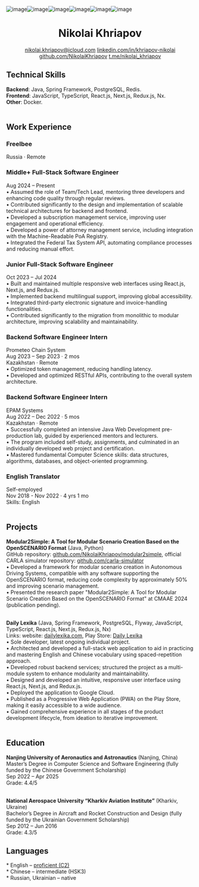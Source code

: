 ![image](https://github.com/user-attachments/assets/15e112fc-d2bf-46f3-b22f-adb9fd29b386)![image](https://github.com/user-attachments/assets/e1e510b3-a763-42b0-884a-c1ebd186809e)![image](https://github.com/user-attachments/assets/44cb4aa9-73f0-4a13-b396-18fc1da7964c)![image](https://github.com/user-attachments/assets/5ebda17a-1652-4d80-b3c4-4c4a9692ccd1)![image](https://github.com/user-attachments/assets/4badf639-56a4-4344-bdd6-86150453c623)![image](https://github.com/user-attachments/assets/881c20a7-028c-4d9c-92f9-c0a89d3fea29)<h1 align='center'>Nikolai Khriapov</h2>

<p align='center'>
  <a href="mailto:nikolai.khriapov@icloud.com">nikolai.khriapov@icloud.com</a>
  <a href="https://www.linkedin.com/in/khriapov-nikolai">linkedin.com/in/khriapov-nikolai</a>
  <a href="https://github.com/NikolaiKhriapov">github.com/NikolaiKhriapov</a>
  <a href="https://t.me/nikolai_khriapov">t.me/nikolai_khriapov</a>
</p>

<h2>Technical Skills</h2>
<b>Backend</b>: Java, Spring Framework, PostgreSQL, Redis.<br/>
<b>Frontend</b>: JavaScript, TypeScript, React.js, Next.js, Redux.js, Nx.<br/>
<b>Other</b>: Docker.<br/><br/>

<h2>Work Experience</h2>
<h3>Freelbee</h3>
Russia · Remote<br/>
<h3>Middle+ Full-Stack Software Engineer</h3>
Aug 2024 – Present<br/>
•	Assumed the role of Team/Tech Lead, mentoring three developers and enhancing code quality through regular reviews.<br/>
•	Contributed significantly to the design and implementation of scalable technical architectures for backend and frontend.<br/>
•	Developed a subscription management service, improving user engagement and operational efficiency.<br/>
•	Developed a power of attorney management service, including integration with the Machine-Readable PoA Registry.<br/>
•	Integrated the Federal Tax System API, automating compliance processes and reducing manual effort.<br/>
<h3>Junior Full-Stack Software Engineer</h3>
Oct 2023 – Jul 2024<br/>
•	Built and maintained multiple responsive web interfaces using React.js, Next.js, and Redux.js.<br/>
•	Implemented backend multilingual support, improving global accessibility.<br/>
•	Integrated third-party electronic signature and invoice-handling functionalities.<br/>
•	Contributed significantly to the migration from monolithic to modular architecture, improving scalability and maintainability.<br/>

<h3>Backend Software Engineer Intern</h3>
Prometeo Chain System<br/>
Aug 2023 – Sep 2023 · 2 mos<br/>
Kazakhstan · Remote<br/>
•	Optimized token management, reducing handling latency.<br/>
•	Developed and optimized RESTful APIs, contributing to the overall system architecture.<br/>

<h3>Backend Software Engineer Intern</h3>
EPAM Systems<br/>
Aug 2022 – Dec 2022 · 5 mos<br/>
Kazakhstan · Remote<br/>
•	Successfully completed an intensive Java Web Development pre-production lab, guided by experienced mentors and lecturers.<br/>
•	The program included self-study, assignments, and culminated in an individually developed web project and certification.<br/>
•	Mastered fundamental Computer Science skills: data structures, algorithms, databases, and object-oriented programming.<br/>

<h3>English Translator</h3>
Self-employed<br/>
Nov 2018 - Nov 2022 · 4 yrs 1 mo<br/>
Skills: English<br/><br/>

<h2>Projects</h2>
<b>Modular2Simple: A Tool for Modular Scenario Creation Based on the OpenSCENARIO Format</b> (Java, Python)<br/>
GitHub repository: <a href="https://github.com/NikolaiKhriapov/modular2simple">github.com/NikolaiKhriapov/modular2simple</a>, official CARLA simulator repository: <a href="https://github.com/carla-simulator">github.com/carla-simulator</a><br/>
•	Developed a framework for modular scenario creation in Autonomous Driving Systems, compatible with any software supporting the OpenSCENARIO format, reducing code complexity by approximately 50% and improving scenario management.<br/>
•	Presented the research paper "Modular2Simple: A Tool for Modular Scenario Creation Based on the OpenSCENARIO Format" at CMAAE 2024 (publication pending).<br/><br/>

<b>Daily Lexika</b> (Java, Spring Framework, PostgreSQL, Flyway, JavaScript, TypeScript, React.js, Next.js, Redux.js, Nx)<br/>
Links: website: <a href="https://dailylexika.com/">dailylexika.com</a>, Play Store: <a href="https://play.google.com/store/apps/details?id=com.dailylexika.twa">Daily Lexika</a><br/>
•	Sole developer, latest ongoing individual project.<br/>
•	Architected and developed a full-stack web application to aid in practicing and mastering English and Chinese vocabulary using spaced-repetition approach.<br/>
•	Developed robust backend services; structured the project as a multi-module system to enhance modularity and maintainability.<br/>
•	Designed and developed an intuitive, responsive user interface using React.js, Next.js, and Redux.js.<br/>
•	Deployed the application to Google Cloud.<br/>
•	Published as a Progressive Web Application (PWA) on the Play Store, making it easily accessible to a wide audience.<br/>
•	Gained comprehensive experience in all stages of the product development lifecycle, from ideation to iterative improvement.<br/><br/>

<h2>Education</h2>
<b>Nanjing University of Aeronautics and Astronautics</b> (Nanjing, China)<br/>
Master’s Degree in Computer Science and Software Engineering (fully funded by the Chinese Government Scholarship)<br/>
Sep 2022 – Apr 2025<br/>
Grade: 4.4/5<br/><br/>

<b>National Aerospace University “Kharkiv Aviation Institute”</b> (Kharkiv, Ukraine)<br/>
Bachelor’s Degree in Aircraft and Rocket Construction and Design (fully funded by the Ukrainian Government Scholarship)<br/>
Sep 2012 – Jun 2016<br/>
Grade: 4.3/5

<h2>Languages</h2>
*   English – <a href='https://www.efset.org/cert/8Aomkp'>proficient (C2)</a><br/>
*   Chinese – intermediate (HSK3)<br/>
*   Russian, Ukrainian – native
